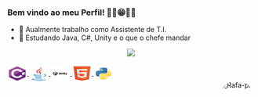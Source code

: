 ### Bem vindo ao meu Perfil! ✌🏼😁✌🏼
- 🔭 Aualmente trabalho como Assistente de T.I.
- 🌱 Estudando Java, C#, Unity e o que o chefe mandar

<div align="center">
  <a href="https://github.com/alvarosantos89">
  <img height="180em" src="https://github-readme-stats.vercel.app/api?username=alvarosantos89&show_icons=true&theme=onedark&include_all_commits=true&count_private=true"/>
</div>
<div style="display: inline_block"><br>
  <img align="center" alt="Alvaro-Csharp" height="30" width="40" src="https://raw.githubusercontent.com/devicons/devicon/master/icons/csharp/csharp-original.svg">
  <img align="center" alt="Alvaro-Java" height="30" width="40" src="https://raw.githubusercontent.com/devicons/devicon/master/icons/java/java-original.svg">
  <img align="center" alt="Alvaro-Java" height="30" width="40" src="https://raw.githubusercontent.com/devicons/devicon/master/icons/unity/unity-original-wordmark.svg">
  <img align="center" alt="Alvaro-HTML" height="30" width="40" src="https://raw.githubusercontent.com/devicons/devicon/master/icons/html5/html5-original.svg">
  <img align="center" alt="Alvaro-Python" height="30" width="40" src="https://raw.githubusercontent.com/devicons/devicon/master/icons/python/python-original.svg">
</div>

<img align="right" alt="Rafa-pic" height="150" style="border-radius:50px;" src="https://media.discordapp.net/attachments/639956127056134178/890373478988013628/Publicacoes_Instagram_1_1.png?width=676&height=676">
